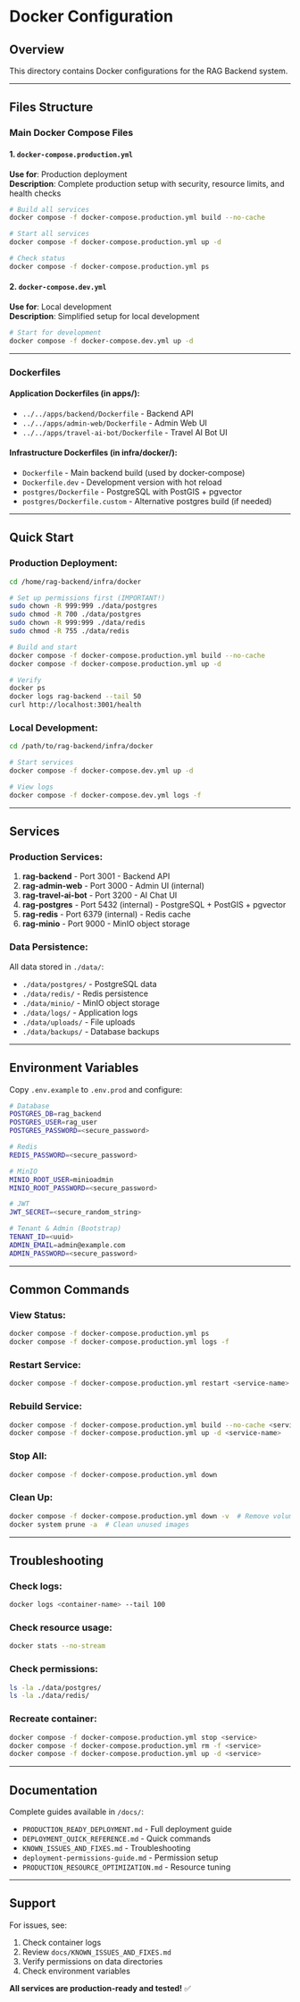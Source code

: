 # Docker Configuration

## Overview
This directory contains Docker configurations for the RAG Backend system.

---

## Files Structure

### Main Docker Compose Files

#### 1. `docker-compose.production.yml` 
**Use for**: Production deployment  
**Description**: Complete production setup with security, resource limits, and health checks

```bash
# Build all services
docker compose -f docker-compose.production.yml build --no-cache

# Start all services
docker compose -f docker-compose.production.yml up -d

# Check status
docker compose -f docker-compose.production.yml ps
```

#### 2. `docker-compose.dev.yml`
**Use for**: Local development  
**Description**: Simplified setup for local development

```bash
# Start for development
docker compose -f docker-compose.dev.yml up -d
```

---

### Dockerfiles

#### Application Dockerfiles (in apps/):
- `../../apps/backend/Dockerfile` - Backend API
- `../../apps/admin-web/Dockerfile` - Admin Web UI
- `../../apps/travel-ai-bot/Dockerfile` - Travel AI Bot UI

#### Infrastructure Dockerfiles (in infra/docker/):
- `Dockerfile` - Main backend build (used by docker-compose)
- `Dockerfile.dev` - Development version with hot reload
- `postgres/Dockerfile` - PostgreSQL with PostGIS + pgvector
- `postgres/Dockerfile.custom` - Alternative postgres build (if needed)

---

## Quick Start

### Production Deployment:
```bash
cd /home/rag-backend/infra/docker

# Set up permissions first (IMPORTANT!)
sudo chown -R 999:999 ./data/postgres
sudo chmod -R 700 ./data/postgres
sudo chown -R 999:999 ./data/redis
sudo chmod -R 755 ./data/redis

# Build and start
docker compose -f docker-compose.production.yml build --no-cache
docker compose -f docker-compose.production.yml up -d

# Verify
docker ps
docker logs rag-backend --tail 50
curl http://localhost:3001/health
```

### Local Development:
```bash
cd /path/to/rag-backend/infra/docker

# Start services
docker compose -f docker-compose.dev.yml up -d

# View logs
docker compose -f docker-compose.dev.yml logs -f
```

---

## Services

### Production Services:
1. **rag-backend** - Port 3001 - Backend API
2. **rag-admin-web** - Port 3000 - Admin UI (internal)
3. **rag-travel-ai-bot** - Port 3200 - AI Chat UI
4. **rag-postgres** - Port 5432 (internal) - PostgreSQL + PostGIS + pgvector
5. **rag-redis** - Port 6379 (internal) - Redis cache
6. **rag-minio** - Port 9000 - MinIO object storage

### Data Persistence:
All data stored in `./data/`:
- `./data/postgres/` - PostgreSQL data
- `./data/redis/` - Redis persistence
- `./data/minio/` - MinIO object storage
- `./data/logs/` - Application logs
- `./data/uploads/` - File uploads
- `./data/backups/` - Database backups

---

## Environment Variables

Copy `.env.example` to `.env.prod` and configure:

```bash
# Database
POSTGRES_DB=rag_backend
POSTGRES_USER=rag_user
POSTGRES_PASSWORD=<secure_password>

# Redis
REDIS_PASSWORD=<secure_password>

# MinIO
MINIO_ROOT_USER=minioadmin
MINIO_ROOT_PASSWORD=<secure_password>

# JWT
JWT_SECRET=<secure_random_string>

# Tenant & Admin (Bootstrap)
TENANT_ID=<uuid>
ADMIN_EMAIL=admin@example.com
ADMIN_PASSWORD=<secure_password>
```

---

## Common Commands

### View Status:
```bash
docker compose -f docker-compose.production.yml ps
docker compose -f docker-compose.production.yml logs -f
```

### Restart Service:
```bash
docker compose -f docker-compose.production.yml restart <service-name>
```

### Rebuild Service:
```bash
docker compose -f docker-compose.production.yml build --no-cache <service-name>
docker compose -f docker-compose.production.yml up -d <service-name>
```

### Stop All:
```bash
docker compose -f docker-compose.production.yml down
```

### Clean Up:
```bash
docker compose -f docker-compose.production.yml down -v  # Remove volumes too
docker system prune -a  # Clean unused images
```

---

## Troubleshooting

### Check logs:
```bash
docker logs <container-name> --tail 100
```

### Check resource usage:
```bash
docker stats --no-stream
```

### Check permissions:
```bash
ls -la ./data/postgres/
ls -la ./data/redis/
```

### Recreate container:
```bash
docker compose -f docker-compose.production.yml stop <service>
docker compose -f docker-compose.production.yml rm -f <service>
docker compose -f docker-compose.production.yml up -d <service>
```

---

## Documentation

Complete guides available in `/docs/`:
- `PRODUCTION_READY_DEPLOYMENT.md` - Full deployment guide
- `DEPLOYMENT_QUICK_REFERENCE.md` - Quick commands
- `KNOWN_ISSUES_AND_FIXES.md` - Troubleshooting
- `deployment-permissions-guide.md` - Permission setup
- `PRODUCTION_RESOURCE_OPTIMIZATION.md` - Resource tuning

---

## Support

For issues, see:
1. Check container logs
2. Review `docs/KNOWN_ISSUES_AND_FIXES.md`
3. Verify permissions on data directories
4. Check environment variables

**All services are production-ready and tested!** ✅
